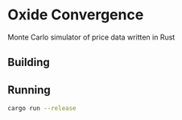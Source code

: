# Oxide Convergence

Monte Carlo simulator of price data written in Rust

## Building

## Running

```sh
cargo run --release
```
